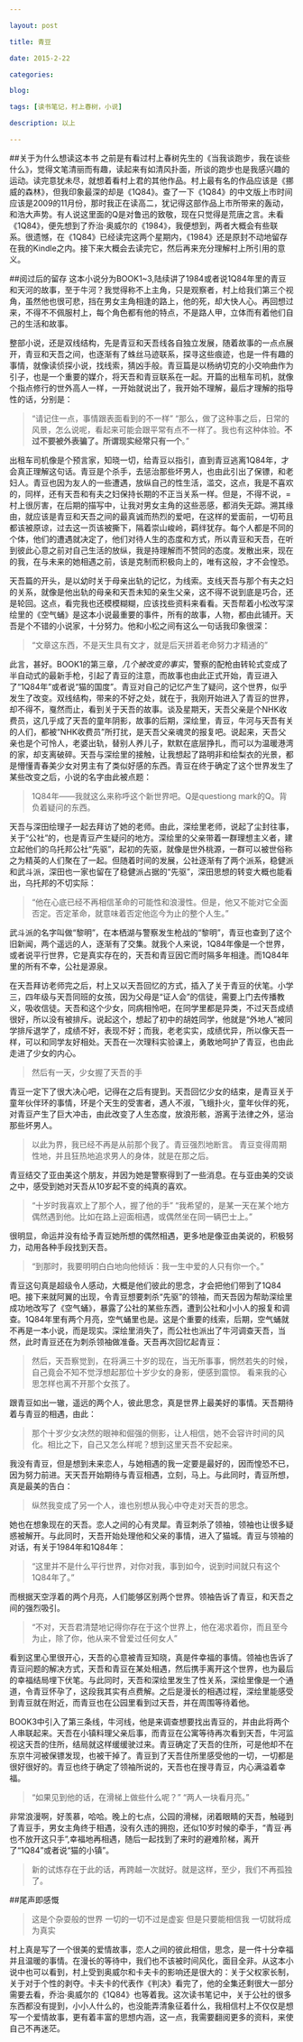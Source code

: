 ```yaml
---

layout: post

title: 青豆

date: 2015-2-22

categories: 

blog:

tags: [读书笔记，村上春树，小说]

description: 以上

---
```

##关于为什么想读这本书
之前是有看过村上春树先生的《当我谈跑步，我在谈些什么》，觉得文笔清丽而有趣，读起来有如清风扑面，所谈的跑步也是我感兴趣的运动。读完意犹未尽，就想着看村上君的其他作品。村上最有名的作品应该是《挪威的森林》，但我印象最深的却是《1Q84》。查了一下《1Q84》的中文版上市时间应该是2009的11月份，那时我正在读高二，犹记得这部作品上市所带来的轰动，和浩大声势。有人说这里面的Q是对鲁迅的致敬，现在只觉得是荒唐之言。未看《1Q84》，便先想到了乔治·奥威尔的《1984》，我便想到，两者大概会有些联系。很遗憾，在《1Q84》已经读完这两个星期内，《1984》还是原封不动地留存在我的Kindle之内。接下来大概会去读完它，然后再来充分理解村上所引用的意义。

##阅过后的留存
这本小说分为BOOK1~3,陆续讲了1984或者说1Q84年里的青豆和天河的故事，至于牛河？我觉得称不上主角，只是观察者，村上给我们第三个视角，虽然他也很可悲，挡在男女主角相逢的路上，他的死，却大快人心。再回想过来，不得不不佩服村上，每个角色都有他的特点，不是路人甲，立体而有着他们自己的生活和故事。

整部小说，还是双线结构，先是青豆和天吾线各自独立发展，随着故事的一点点展开，青豆和天吾之间，也逐渐有了蛛丝马迹联系，探寻这些痕迹，也是一件有趣的事情，就像读侦探小说，找线索，猜凶手般。青豆篇是以杨纳切克的小交响曲作为引子，也是一个重要的媒介，将天吾和青豆联系在一起。开篇的出租车司机，就像个指点修行的世外高人一样，一开始就说出了，我开始不理解，最后才理解的指导性的话，分别是：
>“请记住一点，事情跟表面看到的不一样”
>“那么，做了这种事之后，日常的风景，怎么说呢，看起来可能会跟平常有点不一样了。我也有这种体验。**不过不要被外表骗了。所谓现实经常只有一个**。”

出租车司机像是个预言家，知晓一切，给青豆以指引，直到青豆逃离1Q84年，才会真正理解这句话。青豆是个杀手，去惩治那些坏男人，也由此引出了保镖，和老妇人。青豆也因为友人的一些遭遇，放纵自己的性生活，滥交，这点，我是不喜欢的，同样，还有天吾和有夫之妇保持长期的不正当关系一样。但是，不得不说，=村上很厉害，在后期的描写中，让我对男女主角的这些恶感，都消失无踪。溯其缘由，就应该是青豆和天吾之间的最真诚而热烈的爱吧，在这样的爱面前，一切苟且都该被原谅，过去这一页该被撕下，隔着崇山峻岭，羁绊犹存。每个人都是不同的个体，他们的遭遇就决定了，他们对待人生的态度和方式，所以青豆和天吾，在听到彼此心意之前对自己生活的放纵，我是持理解而不赞同的态度。发散出来，现在的我，在与未来的她相遇之前，该是克制而积极向上的，唯有这般，才不会惶恐。

天吾篇的开头，是以幼时关于母亲出轨的记忆，为线索。支线天吾与那个有夫之妇的关系，就像是他出轨的母亲和天吾未知的亲生父亲，这不得不说到底是巧合，还是轮回。这点，看完我也还模模糊糊，应该找些资料来看看。天吾帮着小松改写深绘里的《空气蛹》是这本小说最重要的事件，所有的故事，人物，都由此铺开。天吾是个不错的小说家，十分努力。他和小松之间有这么一句话我印象很深：
>“文章这东西，不是天生具有文才，就是后天拼着老命努力才精通的”

此言，甚好。BOOK1的第三章，*几个被改变的事实*，警察的配枪由转轮式变成了半自动式的最新手枪，引起了青豆的注意，而故事也由此正式开始，青豆进入了“1Q84年”或者说“猫的国度”。青豆对自己的记忆产生了疑问，这个世界，似乎发生了改变。双线结构，带来的不好之处，就在于，我刚开始进入了青豆的世界，却不得不，戛然而止，看到关于天吾的故事。谈及星期天，天吾父亲是个NHK收费员，这几乎成了天吾的童年阴影，故事的后期，深绘里，青豆，牛河与天吾有关的人们，都被“NHK收费员”所打扰，是天吾父亲魂灵的报复吧。说起来，天吾父亲也是个可怜人，老婆出轨，替别人养儿子，默默在底层挣扎，而可以为温暖港湾的家，却支离破碎。天吾与深绘里的接触，让我想起了路明非和绘梨衣的光景，都是懵懂青春美少女对男主有了类似好感的东西。青豆在终于确定了这个世界发生了某些改变之后，小说的名字由此被点题：
>1Q84年——我就这么来称呼这个新世界吧。Q是questiong mark的Q。背负着疑问的东西。

天吾与深田绘理子一起去拜访了她的老师。由此，深绘里老师，说起了尘封往事，关于“公社”的，也是青豆产生疑问的地方。深绘里的父亲带着一群理想主义者，建立起他们的乌托邦公社“先驱”，起初的先驱，就像是世外桃源，一群可以被世俗称之为精英的人们聚在了一起。但随着时间的发展，公社逐渐有了两个派系，稳健派和武斗派，深田也一家也留在了稳健派占据的“先驱”，深田思想的转变大概也能看出，乌托邦的不切实际：
>“他在心底已经不再相信革命的可能性和浪漫性。但是，他又不能对它全面否定。否定革命，就意味着否定他迄今为止的整个人生。”

武斗派的名字叫做“黎明”，在本栖湖与警察发生枪战的“黎明”，青豆也查到了这个旧新闻，两个遥远的人，逐渐有了交集。就我个人来说，1Q84年像是一个世界，或者说平行世界，它是真实存在的，天吾和青豆因它而时隔多年相逢。而1Q84年里的所有不幸，公社是源泉。

在天吾拜访老师完之后，村上又以天吾回忆的方式，插入了关于青豆的伏笔。小学三，四年级与天吾同班的女孩，因为父母是“证人会”的信徒，需要上门去传播教义，吸收信徒。天吾和这个少女，同病相怜吧，在同学里都是异类，不过天吾成绩很好，所以没有被排斥。说起这个，想起了初中的胡姓同学，他就是“外地人”被同学排斥退学了，成绩不好，表现不好；而我，老老实实，成绩优异，所以像天吾一样，可以和同学友好相处。天吾在一次理科实验课上，勇敢地呵护了青豆，也由此走进了少女的内心。
>然后有一天，少女握了天吾的手

青豆一定下了很大决心吧，记得在之后有提到。天吾回忆少女的结束，是青豆关于童年伙伴环的事情，环是个天生的受害者，遇人不淑，飞蛾扑火，童年伙伴的死，对青豆产生了巨大冲击，由此改变了人生态度，放浪形骸，游离于法律之外，惩治那些坏男人。
>以此为界，我已经不再是从前那个我了。青豆强烈地断言。
青豆变得周期性地，并且狂热地追求男人的身体，就是在那之后。

青豆结交了亚由美这个朋友，并因为她是警察得到了一些消息。在与亚由美的交谈之中，感受到她对天吾从10岁起不变的纯真的喜欢。
>“十岁时我喜欢上了那个人，握了他的手”
“我希望的，是某一天在某个地方偶然遇到他。比如在路上迎面相遇，或偶然坐在同一辆巴士上。”

很明显，命运并没有给予青豆她所想的偶然相遇，更多地是像亚由美说的，积极努力，动用各种手段找到天吾。
 >“到那时，我要明明白白地向他倾诉：我一生中爱的人只有你一个。”
 
 青豆这句真是超级令人感动，大概是他们彼此的思念，才会把他们带到了1Q84吧。接下来就阿翼的出现，令青豆想要刺杀“先驱”的领袖，而天吾因为帮助深绘里成功地改写了《空气蛹》，暴露了公社的某些东西，遭到公社和小小人的报复和调查。1Q84年里有两个月亮，空气蛹里也是。这是个重要的线索，后期，空气蛹就不再是一本小说，而是现实。深绘里消失了，而公社也派出了牛河调查天吾，当然，此时青豆还在为刺杀领袖做准备。天吾再次回忆起青豆：
 >然后，天吾察觉到，在将满三十岁的现在，当无所事事，惘然若失的时候，自己竟会不知不觉浮想起那位十岁少女的身影，便感到震惊。
 看来我的心思怎样也离不开那个女孩了。
 
 跟青豆如出一辙，遥远的两个人，彼此思念，真是世界上最美好的事情。天吾期待着与青豆的相遇，由此：
 >那个十岁少女决然的眼神和倔强的侧影，让人相信，她不会容许时间的风化。相比之下，自己又怎么样呢？想到这里天吾不安起来。
 
我没有青豆，但是想到未来恋人，与她相遇的我一定要是最好的，因而惶恐不已，因为努力前进。天天吾开始期待与青豆相遇，立刻，马上。与此同时，青豆所想，真是最美的告白：
>纵然我变成了另一个人，谁也别想从我心中夺走对天吾的思念。

她也在想象现在的天吾。恋人之间的心有灵犀。青豆刺杀了领袖，领袖也让很多疑惑被解开。与此同时，天吾开始处理他和父亲的事情，进入了猫城。青豆与领袖的对话，有关于1984年和1Q84年：
>“这里并不是什么平行世界，对你对我，事到如今，说到时间就只有这个1Q84年了。”

而根据天空浮着的两个月亮，人们能够区别两个世界。领袖告诉了青豆，和天吾之间的强烈吸引。
>“不对，天吾君清楚地记得你存在于这个世界上，他在渴求着你，而且至今为止，除了你，他从来不曾爱过任何女人”

看到这里心里很开心，天吾的心意被青豆知晓，真是件幸福的事情。领袖也告诉了青豆问题的解决方式，天吾和青豆在某处相遇，然后携手离开这个世界，也为最后的幸福结局埋下伏笔。与此同时，天吾和深绘里发生了性关系，深绘里像是一个通道，令青豆怀孕了，这段我其实有点费解。之后是漫长的相遇过程，深绘里能感受到青豆就在附近，而青豆也在公园里看到过天吾，并在周围等待着他。

BOOK3中引入了第三条线，牛河线，他是来调查想要找出青豆的，并由此将两个人串联起来。天吾在小镇料理父亲后事，而青豆在公寓等待再次看到天吾，牛河监视这天吾的住所，结局就这样缓缓驶过来。青豆确定了天吾的住所，可是他却不在东京牛河被保镖发现，也被干掉了。青豆到了天吾住所里感受他的一切，一切都是很好很好的。青豆也终于确定了领袖所说的，天吾也在搜寻青豆，内心满溢着幸福。
>“如果见到他的话，在滑梯上做些什么呢？”
“两人一块看月亮。”

非常浪漫啊，好羡慕，哈哈。晚上的七点，公园的滑梯，闭着眼睛的天吾，触碰到了青豆手，男女主角终于相遇，没有久违的拥抱，还似10岁时候的牵手，“青豆·再也不放开这只手”,幸福地再相遇，随后一起找到了来时的避难阶梯，离开了“1Q84”或者说“猫的小镇”。
>新的试炼存在于此的话，再跨越一次就好。就是这样，至少，我们不再孤独了。

##尾声即感慨

>这是个杂耍般的世界
一切的一切不过是虚妄
但是只要能相信我
一切就将成为真实

村上真是写了一个很美的爱情故事，恋人之间的彼此相信，思念，是一件十分幸福并且温暖的事情。在漫长的等待中，我们也不该被时间风化，面目全非。从这本小说中也可以看到，村上受到奥威尔和卡夫卡的影响还是很大的：关于父权家长制，关于对于个性的剥夺。卡夫卡的代表作《判决》看完了，他的全集还剩很大一部分需要去看，乔治·奥威尔的《1Q84》也等着我。这次读书笔记中，关于公社的很多东西都没有提到，小小人什么的，也没能弄清象征着什么，我相信村上不仅仅是想写一个爱情故事，更有着丰富的思想内涵，这一点，我需要翻阅更多的资料，来使自己不再迷茫。
